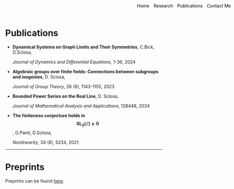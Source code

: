 <style>
.container {
    position: relative;
}

.menu {
    position: absolute;
    top: 10px;
    right: 10px;
    list-style-type: none;
    margin: 0;
    padding: 0;
}

.menu li {
    display: inline;
    margin-left: 10px;
}

.menu li:first-child {
    margin-left: 0;
}
</style>

<ul class="menu">
    <li><a href="index" style="text-decoration: none; color: black;">Home</a></li>
    <li><a href="research" style="text-decoration: none; color: black;">Research</a></li>
    <li><a href="publications" style="text-decoration: none; color: black;">Publications</a></li>
    <li><a href="mailto:davide.sclosa@gmail.com" style="text-decoration: none; color: black;">Contact Me</a></li>
</ul>

# Publications

* **Dynamical Systems on Graph Limits and Their Symmetries**, C.Bick, D.Sclosa,

    _Journal of Dynamics and Differential Equations_, 1-36, 2024


* **Algebraic groups over finite fields: Connections between subgroups and isogenies**, D. Sclosa,

    _Journal of Group Theory_, 26 (6), 1143-1155, 2023


* **Bounded Power Series on the Real Line**, D. Sclosa,

    _Journal of Mathematical Analysis and Applications_, 128448,	2024


* **The finiteness conjecture holds in $$\mathrm{SL_2}(\mathbb Z){\geq 0}$$**, G.Panti, D.Sclosa,

    _Nonlinearity_, 34 (8), 5234, 2021


---

# Preprints

Preprints can be found [here](https://scholar.google.com/citations?user=B392PEAAAAAJ).



<script
  src="https://cdn.mathjax.org/mathjax/latest/MathJax.js?config=TeX-AMS-MML_HTMLorMML"
  type="text/javascript">
</script>
